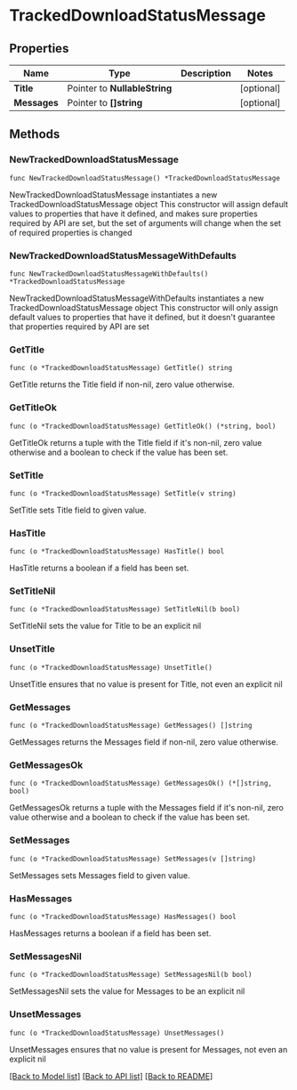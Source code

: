 # TrackedDownloadStatusMessage

## Properties

Name | Type | Description | Notes
------------ | ------------- | ------------- | -------------
**Title** | Pointer to **NullableString** |  | [optional] 
**Messages** | Pointer to **[]string** |  | [optional] 

## Methods

### NewTrackedDownloadStatusMessage

`func NewTrackedDownloadStatusMessage() *TrackedDownloadStatusMessage`

NewTrackedDownloadStatusMessage instantiates a new TrackedDownloadStatusMessage object
This constructor will assign default values to properties that have it defined,
and makes sure properties required by API are set, but the set of arguments
will change when the set of required properties is changed

### NewTrackedDownloadStatusMessageWithDefaults

`func NewTrackedDownloadStatusMessageWithDefaults() *TrackedDownloadStatusMessage`

NewTrackedDownloadStatusMessageWithDefaults instantiates a new TrackedDownloadStatusMessage object
This constructor will only assign default values to properties that have it defined,
but it doesn't guarantee that properties required by API are set

### GetTitle

`func (o *TrackedDownloadStatusMessage) GetTitle() string`

GetTitle returns the Title field if non-nil, zero value otherwise.

### GetTitleOk

`func (o *TrackedDownloadStatusMessage) GetTitleOk() (*string, bool)`

GetTitleOk returns a tuple with the Title field if it's non-nil, zero value otherwise
and a boolean to check if the value has been set.

### SetTitle

`func (o *TrackedDownloadStatusMessage) SetTitle(v string)`

SetTitle sets Title field to given value.

### HasTitle

`func (o *TrackedDownloadStatusMessage) HasTitle() bool`

HasTitle returns a boolean if a field has been set.

### SetTitleNil

`func (o *TrackedDownloadStatusMessage) SetTitleNil(b bool)`

 SetTitleNil sets the value for Title to be an explicit nil

### UnsetTitle
`func (o *TrackedDownloadStatusMessage) UnsetTitle()`

UnsetTitle ensures that no value is present for Title, not even an explicit nil
### GetMessages

`func (o *TrackedDownloadStatusMessage) GetMessages() []string`

GetMessages returns the Messages field if non-nil, zero value otherwise.

### GetMessagesOk

`func (o *TrackedDownloadStatusMessage) GetMessagesOk() (*[]string, bool)`

GetMessagesOk returns a tuple with the Messages field if it's non-nil, zero value otherwise
and a boolean to check if the value has been set.

### SetMessages

`func (o *TrackedDownloadStatusMessage) SetMessages(v []string)`

SetMessages sets Messages field to given value.

### HasMessages

`func (o *TrackedDownloadStatusMessage) HasMessages() bool`

HasMessages returns a boolean if a field has been set.

### SetMessagesNil

`func (o *TrackedDownloadStatusMessage) SetMessagesNil(b bool)`

 SetMessagesNil sets the value for Messages to be an explicit nil

### UnsetMessages
`func (o *TrackedDownloadStatusMessage) UnsetMessages()`

UnsetMessages ensures that no value is present for Messages, not even an explicit nil

[[Back to Model list]](../README.md#documentation-for-models) [[Back to API list]](../README.md#documentation-for-api-endpoints) [[Back to README]](../README.md)


